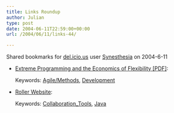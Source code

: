 ```yaml
---
title: Links Roundup
author: Julian
type: post
date: 2004-06-11T22:59:00+00:00
url: /2004/06/11/links-44/

---
```

Shared bookmarks for [del.icio.us][1] user  [Synesthesia][2] on 2004-6-11

  * [Extreme Programming and the Economics of Flexibility [PDF]][3]:
   
    Keywords: [Agile/Methods][4], [Development][5]
  * [Roller Website][6]:
   
    Keywords: [Collaboration_Tools][7], [Java][8]

 [1]: http://del.icio.us/
 [2]: http://del.icio.us/synesthesia
 [3]: http://www.favaro.net/john/home/publications/xpecon.pdf "http://www.favaro.net/john/home/publications/xpecon.pdf"
 [4]: http://del.icio.us/synesthesia/Agile/Methods
 [5]: http://del.icio.us/synesthesia/Development
 [6]: http://www.rollerweblogger.org/page/project "http://www.rollerweblogger.org/page/project"
 [7]: http://del.icio.us/synesthesia/Collaboration_Tools
 [8]: http://del.icio.us/synesthesia/Java
